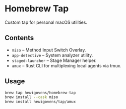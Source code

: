 # Homebrew Tap

Custom tap for personal macOS utilities.

## Contents
- `miso` – Method Input Switch Overlay.
- `app-detective` – System analyzer utility.
- `staged-launcher` – Stage Manager helper.
- `amux` – Rust CLI for multiplexing local agents via tmux.

## Usage
```bash
brew tap hewigovens/homebrew-tap
brew install --cask miso
brew install hewigovens/tap/amux
```
